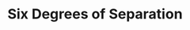 ---
layout: productions
redirect_from:
  - /productions/1995_Six_Degrees_of_Separation
title: Six Degrees of Separation
year: 1995
image:
category:
Theatre: Players by the Sea
cast:
crew:
  Director: Michael Lipp
external_links:
---